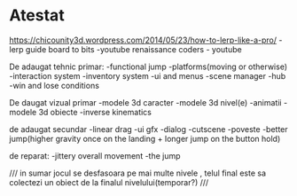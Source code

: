 # Atestat
https://chicounity3d.wordpress.com/2014/05/23/how-to-lerp-like-a-pro/ - lerp guide
board to bits -youtube
renaissance coders - youtube

De adaugat tehnic primar:
-functional jump
-platforms(moving or otherwise)
-interaction system
-inventory system
-ui and menus
-scene manager
-hub
-win and lose conditions

De daugat vizual primar
-modele 3d caracter
-modele 3d nivel(e)
-animatii
-modele 3d obiecte
-inverse kinematics

de adaugat secundar
-linear drag
-ui gfx
-dialog
-cutscene
-poveste
-better jump(higher gravity once on the landing + longer jump on the button hold)

de reparat:
-jittery overall movement
-the jump

///
in sumar jocul se desfasoara pe mai multe nivele , telul final este sa colectezi un obiect de la finalul nivelului(temporar?)
///